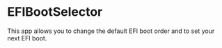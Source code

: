 # EFIBootSelector

This app allows you to change the default EFI boot order and to set your next EFI boot.

